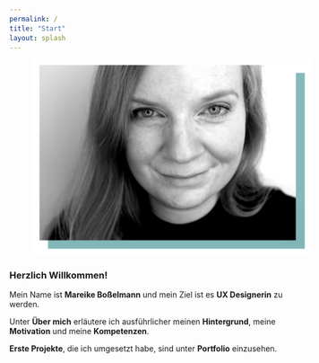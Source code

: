 ```yaml
---
permalink: /
title: "Start"
layout: splash
---
```

<figure style="width: 500px" class="align-right">
  <img src="https://github.com/mbosselmann/portfolio/blob/master/assets/images/bildmitblauneu.png?raw=true" alt="">
</figure>

### Herzlich Willkommen!

Mein Name ist **Mareike Boßelmann** und mein Ziel ist es **UX Designerin** zu werden. 

Unter **Über mich** erläutere ich ausführlicher meinen **Hintergrund**, meine **Motivation** und meine **Kompetenzen**. 

**Erste Projekte**, die ich umgesetzt habe, sind unter **Portfolio** einzusehen.


